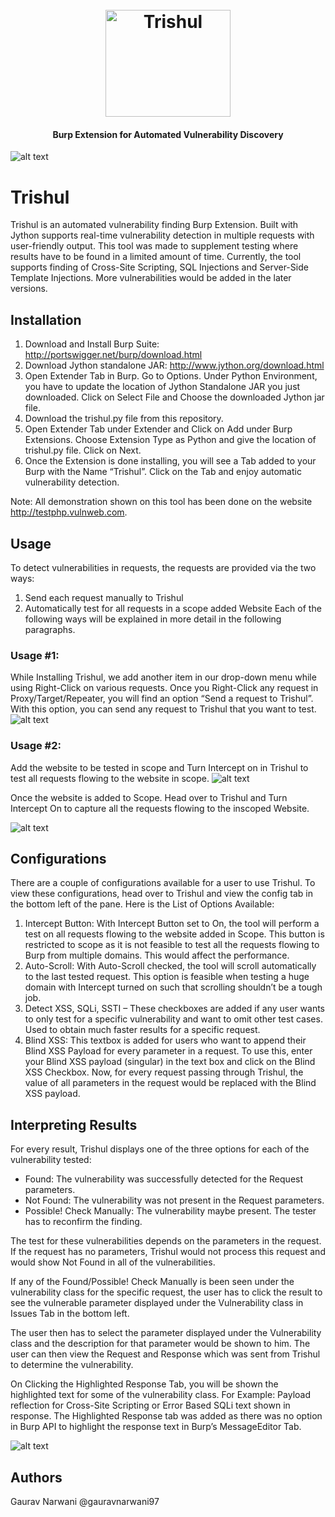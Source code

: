 <h1 align="center">
  <br>
  <a href="https://github.com/gauravnarwani97/Trishul"><img src="https://i.ibb.co/XtMBbBv/logo.png" alt="Trishul" width="200" height="171"></a>
</h1>

<h4 align="center">Burp Extension for Automated Vulnerability Discovery</h4>

![alt text](https://raw.githubusercontent.com/gauravnarwani97/Trishul/master/trishul_main_picture.png "Trishul Main")

# Trishul
Trishul is an automated vulnerability finding Burp Extension. Built with Jython supports real-time vulnerability detection in multiple requests with user-friendly output. This tool was made to supplement testing where results have to be found in a limited amount of time. Currently, the tool supports finding of Cross-Site Scripting, SQL Injections and Server-Side Template Injections. More vulnerabilities would be added in the later versions.

## Installation
1. Download and Install Burp Suite: http://portswigger.net/burp/download.html
2. Download Jython standalone JAR: http://www.jython.org/download.html
3. Open Extender Tab in Burp. Go to Options. Under Python Environment, you have to update the location of Jython Standalone JAR you just downloaded. Click on Select File and Choose the downloaded Jython jar file.
4. Download the trishul.py file from this repository.
5. Open Extender Tab under Extender and Click on Add under Burp Extensions. Choose Extension Type as Python and give the location of trishul.py file. Click on Next.
6. Once the Extension is done installing, you will see a Tab added to your Burp with the Name “Trishul”. Click on the Tab and enjoy automatic vulnerability detection.

Note: All demonstration shown on this tool has been done on the website http://testphp.vulnweb.com.

## Usage
To detect vulnerabilities in requests, the requests are provided via the two ways:
1. Send each request manually to Trishul
2. Automatically test for all requests in a scope added Website
Each of the following ways will be explained in more detail in the following paragraphs.

### Usage #1:
While Installing Trishul, we add another item in our drop-down menu while using Right-Click on various requests. Once you Right-Click any request in Proxy/Target/Repeater, you will find an option “Send a request to Trishul”. With this option, you can send any request to Trishul that you want to test.
![alt text](https://raw.githubusercontent.com/gauravnarwani97/Trishul/master/trishul_send_req.png "send_req_to_trishul")

### Usage #2:
Add the website to be tested in scope and Turn Intercept on in Trishul to test all requests flowing to the website in scope.
![alt text](https://raw.githubusercontent.com/gauravnarwani97/Trishul/master/trishul_add_website_scope.png "show_scope")

Once the website is added to Scope. Head over to Trishul and Turn Intercept On to capture all the requests flowing to the inscoped Website.

![alt text](https://raw.githubusercontent.com/gauravnarwani97/Trishul/master/Trishul_intercept_working_gif.gif "intercept_video")

## Configurations
There are a couple of configurations available for a user to use Trishul. To view these configurations, head over to Trishul and view the config tab in the bottom left of the pane. Here is the List of Options Available:
1. Intercept Button: With Intercept Button set to On, the tool will perform a test on all requests flowing to the website added in Scope. This button is restricted to scope as it is not feasible to test all the requests flowing to Burp from multiple domains. This would affect the performance.
2. Auto-Scroll: With Auto-Scroll checked, the tool will scroll automatically to the last tested request. This option is feasible when testing a huge domain with Intercept turned on such that scrolling shouldn’t be a tough job.
3. Detect XSS, SQLi, SSTI – These checkboxes are added if any user wants to only test for a specific vulnerability and want to omit other test cases. Used to obtain much faster results for a specific request.
4. Blind XSS: This textbox is added for users who want to append their Blind XSS Payload for every parameter in a request. To use this, enter your Blind XSS payload (singular) in the text box and click on the Blind XSS Checkbox. Now, for every request passing through Trishul, the value of all parameters in the request would be replaced with the Blind XSS payload.

## Interpreting Results
For every result, Trishul displays one of the three options for each of the vulnerability tested:
+	Found: The vulnerability was successfully detected for the Request parameters.
+	Not Found: The vulnerability was not present in the Request parameters.
+	Possible! Check Manually: The vulnerability maybe present. The tester has to reconfirm the finding.

The test for these vulnerabilities depends on the parameters in the request. If the request has no parameters, Trishul would not process this request and would show Not Found in all of the vulnerabilities.

If any of the Found/Possible! Check Manually is been seen under the vulnerability class for the specific request, the user has to click the result to see the vulnerable parameter displayed under the Vulnerability class in Issues Tab in the bottom left.

The user then has to select the parameter displayed under the Vulnerability class and the description for that parameter would be shown to him. The user can then view the Request and Response which was sent from Trishul to determine the vulnerability.

On Clicking the Highlighted Response Tab, you will be shown the highlighted text for some of the vulnerability class. For Example: Payload reflection for Cross-Site Scripting or Error Based SQLi text shown in response. The Highlighted Response tab was added as there was no option in Burp API to highlight the response text in Burp’s MessageEditor Tab.

![alt text](https://raw.githubusercontent.com/gauravnarwani97/Trishul/master/trishul_usage.gif "Trishul Usage Video")


## Authors
Gaurav Narwani @gauravnarwani97
